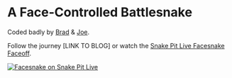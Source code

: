 # A Face-Controlled Battlesnake

Coded badly by [Brad](https://twitter.com/bvanvugt) & [Joe](https://twitter.com/jna_sh).

Follow the journey [LINK TO BLOG] or watch the [Snake Pit Live Facesnake Faceoff](https://www.youtube.com/watch?v=S5yP48oNMm4&t=2927s).

[![Facesnake on Snake Pit Live](https://img.youtube.com/vi/S5yP48oNMm4/0.jpg)](https://www.youtube.com/watch?v=S5yP48oNMm4&t=2927s "Facesnake on Snake Pit Live")
